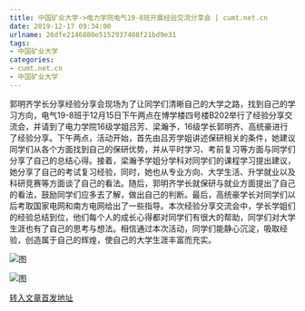 ```yaml
---
title: 中国矿业大学->电力学院电气19-8班开展经验交流分享会 | cumt.net.cn
date: 2019-12-17 09:34:00
urlname: 26dfe2146880e5152937408f21bd9e31
tags: 
- 中国矿业大学
categories:
- cumt.net.cn
- 中国矿业大学
---
```

郭明齐学长分享经验分享会现场为了让同学们清晰自己的大学之路，找到自己的学习方向，电气19-8班于12月15日下午两点在博学楼四号楼B202举行了经验分享交流会，并请到了电力学院16级学姐吕芳、梁瀚予，16级学长郭明齐、高统豪进行了经验分享。下午两点，活动开始，首先由吕芳学姐讲述保研相关的条件，她建议同学们从各个方面找到自己的保研优势，并从平时学习、考前复习等方面与同学们分享了自己的总结心得。接着，梁瀚予学姐分学科对同学们的课程学习提出建议，她分享了自己的考试复习经验，同时，她也从专业方向、大学生活、升学就业以及科研竞赛等方面谈了自己的看法。随后，郭明齐学长就保研与就业方面提出了自己的看法，鼓励同学们应多去了解，做出自己的判断。最后，高统豪学长对同学们以后考取国家电网和南方电网给出了一些指导。本次经验分享交流会中，学长学姐们的经验总结到位，他们每个人的成长心得都对同学们有很大的帮助，同学们对大学生涯也有了自己的思考与想法。相信通过本次活动，同学们能静心沉淀，吸取经验，创造属于自己的辉煌，使自己的大学生涯丰富而充实。  

![图](http://xwzx.cumt.edu.cn/_upload/article/images/5f/ea/549d35d440ae90c843e7d5b32920/e0cc1bab-43ab-4559-b71f-91cb48a310f2.jpg)

![图](http://xwzx.cumt.edu.cn/_upload/article/images/5f/ea/549d35d440ae90c843e7d5b32920/8778a588-347a-4e4e-afd4-13958dd27d40.jpg)

[转入文章首发地址](http://xwzx.cumt.edu.cn/76/7a/c523a554618/page.htm)